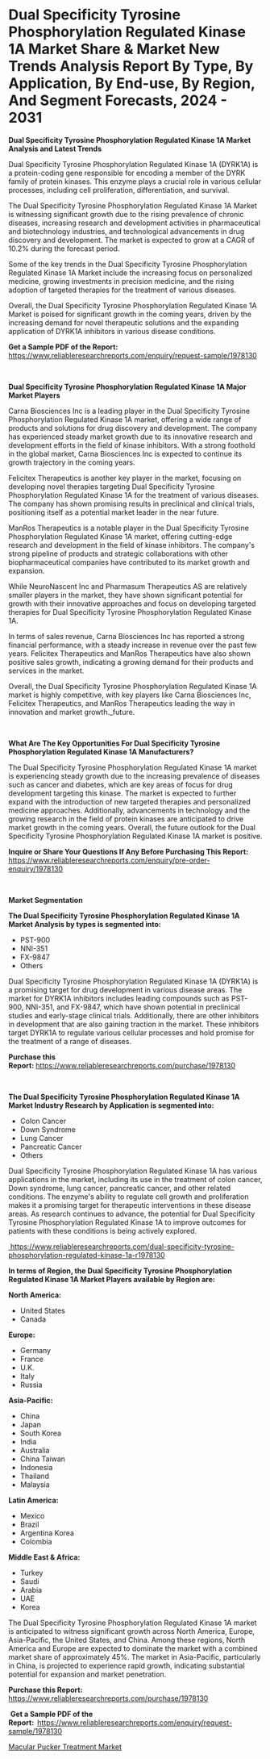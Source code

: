 <p><h1>Dual Specificity Tyrosine Phosphorylation Regulated Kinase 1A Market Share & Market New Trends Analysis Report By Type, By Application, By End-use, By Region, And Segment Forecasts, 2024 - 2031</h1></p><p><strong>Dual Specificity Tyrosine Phosphorylation Regulated Kinase 1A Market Analysis and Latest Trends</strong></p>
<p><p>Dual Specificity Tyrosine Phosphorylation Regulated Kinase 1A (DYRK1A) is a protein-coding gene responsible for encoding a member of the DYRK family of protein kinases. This enzyme plays a crucial role in various cellular processes, including cell proliferation, differentiation, and survival.</p><p>The Dual Specificity Tyrosine Phosphorylation Regulated Kinase 1A Market is witnessing significant growth due to the rising prevalence of chronic diseases, increasing research and development activities in pharmaceutical and biotechnology industries, and technological advancements in drug discovery and development. The market is expected to grow at a CAGR of 10.2% during the forecast period.</p><p>Some of the key trends in the Dual Specificity Tyrosine Phosphorylation Regulated Kinase 1A Market include the increasing focus on personalized medicine, growing investments in precision medicine, and the rising adoption of targeted therapies for the treatment of various diseases.</p><p>Overall, the Dual Specificity Tyrosine Phosphorylation Regulated Kinase 1A Market is poised for significant growth in the coming years, driven by the increasing demand for novel therapeutic solutions and the expanding application of DYRK1A inhibitors in various disease conditions.</p></p>
<p><strong>Get a Sample PDF of the Report:&nbsp;</strong> <a href="https://www.reliableresearchreports.com/enquiry/request-sample/1978130">https://www.reliableresearchreports.com/enquiry/request-sample/1978130</a></p>
<p>&nbsp;</p>
<p><strong>Dual Specificity Tyrosine Phosphorylation Regulated Kinase 1A Major Market Players</strong></p>
<p><p>Carna Biosciences Inc is a leading player in the Dual Specificity Tyrosine Phosphorylation Regulated Kinase 1A market, offering a wide range of products and solutions for drug discovery and development. The company has experienced steady market growth due to its innovative research and development efforts in the field of kinase inhibitors. With a strong foothold in the global market, Carna Biosciences Inc is expected to continue its growth trajectory in the coming years.</p><p>Felicitex Therapeutics is another key player in the market, focusing on developing novel therapies targeting Dual Specificity Tyrosine Phosphorylation Regulated Kinase 1A for the treatment of various diseases. The company has shown promising results in preclinical and clinical trials, positioning itself as a potential market leader in the near future.</p><p>ManRos Therapeutics is a notable player in the Dual Specificity Tyrosine Phosphorylation Regulated Kinase 1A market, offering cutting-edge research and development in the field of kinase inhibitors. The company's strong pipeline of products and strategic collaborations with other biopharmaceutical companies have contributed to its market growth and expansion.</p><p>While NeuroNascent Inc and Pharmasum Therapeutics AS are relatively smaller players in the market, they have shown significant potential for growth with their innovative approaches and focus on developing targeted therapies for Dual Specificity Tyrosine Phosphorylation Regulated Kinase 1A.</p><p>In terms of sales revenue, Carna Biosciences Inc has reported a strong financial performance, with a steady increase in revenue over the past few years. Felicitex Therapeutics and ManRos Therapeutics have also shown positive sales growth, indicating a growing demand for their products and services in the market.</p><p>Overall, the Dual Specificity Tyrosine Phosphorylation Regulated Kinase 1A market is highly competitive, with key players like Carna Biosciences Inc, Felicitex Therapeutics, and ManRos Therapeutics leading the way in innovation and market growth._future.</p></p>
<p>&nbsp;</p>
<p><strong>What Are The Key Opportunities For Dual Specificity Tyrosine Phosphorylation Regulated Kinase 1A Manufacturers?</strong></p>
<p><p>The Dual Specificity Tyrosine Phosphorylation Regulated Kinase 1A market is experiencing steady growth due to the increasing prevalence of diseases such as cancer and diabetes, which are key areas of focus for drug development targeting this kinase. The market is expected to further expand with the introduction of new targeted therapies and personalized medicine approaches. Additionally, advancements in technology and the growing research in the field of protein kinases are anticipated to drive market growth in the coming years. Overall, the future outlook for the Dual Specificity Tyrosine Phosphorylation Regulated Kinase 1A market is positive.</p></p>
<p><strong>Inquire or Share Your Questions If Any Before Purchasing This Report:</strong> <a href="https://www.reliableresearchreports.com/enquiry/pre-order-enquiry/1978130">https://www.reliableresearchreports.com/enquiry/pre-order-enquiry/1978130</a></p>
<p>&nbsp;</p>
<p><strong>Market Segmentation</strong></p>
<p><strong>The Dual Specificity Tyrosine Phosphorylation Regulated Kinase 1A Market Analysis by types is segmented into:</strong></p>
<p><ul><li>PST-900</li><li>NNI-351</li><li>FX-9847</li><li>Others</li></ul></p>
<p><p>Dual Specificity Tyrosine Phosphorylation Regulated Kinase 1A (DYRK1A) is a promising target for drug development in various disease areas. The market for DYRK1A inhibitors includes leading compounds such as PST-900, NNI-351, and FX-9847, which have shown potential in preclinical studies and early-stage clinical trials. Additionally, there are other inhibitors in development that are also gaining traction in the market. These inhibitors target DYRK1A to regulate various cellular processes and hold promise for the treatment of a range of diseases.</p></p>
<p><strong>Purchase this Report:&nbsp;</strong><a href="https://www.reliableresearchreports.com/purchase/1978130">https://www.reliableresearchreports.com/purchase/1978130</a></p>
<p>&nbsp;</p>
<p><strong>The Dual Specificity Tyrosine Phosphorylation Regulated Kinase 1A Market Industry Research by Application is segmented into:</strong></p>
<p><ul><li>Colon Cancer</li><li>Down Syndrome</li><li>Lung Cancer</li><li>Pancreatic Cancer</li><li>Others</li></ul></p>
<p><p>Dual Specificity Tyrosine Phosphorylation Regulated Kinase 1A has various applications in the market, including its use in the treatment of colon cancer, Down syndrome, lung cancer, pancreatic cancer, and other related conditions. The enzyme's ability to regulate cell growth and proliferation makes it a promising target for therapeutic interventions in these disease areas. As research continues to advance, the potential for Dual Specificity Tyrosine Phosphorylation Regulated Kinase 1A to improve outcomes for patients with these conditions is being actively explored.</p></p>
<p><a href="https://www.reliableresearchreports.com/dual-specificity-tyrosine-phosphorylation-regulated-kinase-1a-r1978130">&nbsp;https://www.reliableresearchreports.com/dual-specificity-tyrosine-phosphorylation-regulated-kinase-1a-r1978130</a></p>
<p><strong>In terms of Region, the Dual Specificity Tyrosine Phosphorylation Regulated Kinase 1A Market Players available by Region are:</strong></p>
<p>
    <p> <strong> North America: </strong>
        <ul>
            <li>United States</li>
            <li>Canada</li>
        </ul>
        </p> 
    <p> <strong> Europe: </strong>
        <ul>
            <li>Germany</li>
            <li>France</li>
            <li>U.K.</li>
            <li>Italy</li>
            <li>Russia</li>
        </ul>
        </p> 
    <p> <strong> Asia-Pacific: </strong>
        <ul>
            <li>China</li>
            <li>Japan</li>
            <li>South Korea</li>
            <li>India</li>
            <li>Australia</li>
            <li>China Taiwan</li>
            <li>Indonesia</li>
            <li>Thailand</li>
            <li>Malaysia</li>
        </ul>
        </p> 
    <p> <strong> Latin America: </strong>
        <ul>
            <li>Mexico</li>
            <li>Brazil</li>
            <li>Argentina Korea</li>
            <li>Colombia</li>
        </ul>
        </p> 
    <p> <strong> Middle East & Africa: </strong>
        <ul>
            <li>Turkey</li>
            <li>Saudi</li>
            <li>Arabia</li>
            <li>UAE</li>
            <li>Korea</li>
        </ul>
    </p>
    </p>
<p><p>The Dual Specificity Tyrosine Phosphorylation Regulated Kinase 1A market is anticipated to witness significant growth across North America, Europe, Asia-Pacific, the United States, and China. Among these regions, North America and Europe are expected to dominate the market with a combined market share of approximately 45%. The market in Asia-Pacific, particularly in China, is projected to experience rapid growth, indicating substantial potential for expansion and market penetration.</p></p>
<p><strong>Purchase this Report: </strong><a href="https://www.reliableresearchreports.com/purchase/1978130">https://www.reliableresearchreports.com/purchase/1978130</a></p>
<p>&nbsp;<strong>Get a Sample PDF of the Report:&nbsp;&nbsp;</strong><a href="https://www.reliableresearchreports.com/enquiry/request-sample/1978130">https://www.reliableresearchreports.com/enquiry/request-sample/1978130</a></p>
<p><strong></strong></p>
<p><p><a href="https://view.publitas.com/reportprime-1/macular-pucker-treatment-industry-analysis-report-its-market-size-growing-with-a-cagr-of-10-3-by-applications-types-and-region-forecasted-for-period-from-2024-to-2031/">Macular Pucker Treatment Market</a></p></p>